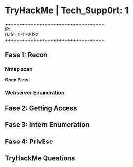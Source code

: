 # TryHackMe | Tech_Supp0rt: 1

+++++++++++++++++++++++++++++++++++\
IP: <IP>\
Date: 11-11-2022\
+++++++++++++++++++++++++++++++++++

##  Fase 1: Recon

### Nmap scan
  
**Open Ports**

### Webserver Enumeration

## Fase 2: Getting Access

  
## Fase 3: Intern Enumeration

  
## Fase 4: PrivEsc
  
## TryHackMe Questions
